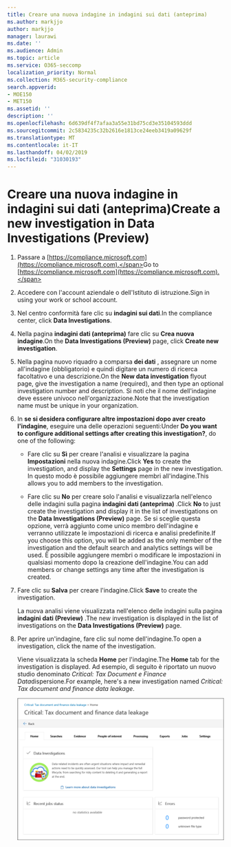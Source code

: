 ```yaml
---
title: Creare una nuova indagine in indagini sui dati (anteprima)
ms.author: markjjo
author: markjjo
manager: laurawi
ms.date: ''
ms.audience: Admin
ms.topic: article
ms.service: O365-seccomp
localization_priority: Normal
ms.collection: M365-security-compliance
search.appverid:
- MOE150
- MET150
ms.assetid: ''
description: ''
ms.openlocfilehash: 6d639df4f7afaa3a55e31bd75cd3e35104593ddd
ms.sourcegitcommit: 2c5834235c32b2616e1813ce24eeb3419a09629f
ms.translationtype: MT
ms.contentlocale: it-IT
ms.lasthandoff: 04/02/2019
ms.locfileid: "31030193"
---
```

# <a name="create-a-new-investigation-in-data-investigations-preview"></a><span data-ttu-id="94158-102">Creare una nuova indagine in indagini sui dati (anteprima)</span><span class="sxs-lookup"><span data-stu-id="94158-102">Create a new investigation in Data Investigations (Preview)</span></span>

1. <span data-ttu-id="94158-103">Passare a [https://compliance.microsoft.com](https://compliance.microsoft.com).</span><span class="sxs-lookup"><span data-stu-id="94158-103">Go to [https://compliance.microsoft.com](https://compliance.microsoft.com).</span></span>
    
2. <span data-ttu-id="94158-104">Accedere con l'account aziendale o dell'Istituto di istruzione.</span><span class="sxs-lookup"><span data-stu-id="94158-104">Sign in using your work or school account.</span></span>
    
3. <span data-ttu-id="94158-105">Nel centro conformità fare clic su **indagini sui dati**.</span><span class="sxs-lookup"><span data-stu-id="94158-105">In the compliance center, click **Data Investigations**.</span></span>
 
4. <span data-ttu-id="94158-106">Nella pagina **indagini dati (anteprima)** fare clic su **Crea nuova indagine**.</span><span class="sxs-lookup"><span data-stu-id="94158-106">On the **Data Investigations (Preview)** page, click **Create new investigation**.</span></span>
    
5. <span data-ttu-id="94158-107">Nella pagina nuovo riquadro a comparsa **dei dati** , assegnare un nome all'indagine (obbligatorio) e quindi digitare un numero di ricerca facoltativo e una descrizione.</span><span class="sxs-lookup"><span data-stu-id="94158-107">On the **New data investigation** flyout page, give the investigation a name (required), and then type an optional investigation number and description.</span></span> <span data-ttu-id="94158-108">Si noti che il nome dell'indagine deve essere univoco nell'organizzazione.</span><span class="sxs-lookup"><span data-stu-id="94158-108">Note that the investigation name must be unique in your organization.</span></span>

6. <span data-ttu-id="94158-109">In **se si desidera configurare altre impostazioni dopo aver creato l'indagine**, eseguire una delle operazioni seguenti:</span><span class="sxs-lookup"><span data-stu-id="94158-109">Under **Do you want to configure additional settings after creating this investigation?**, do one of the following:</span></span>

    - <span data-ttu-id="94158-110">Fare clic su **Sì** per creare l'analisi e visualizzare la pagina **Impostazioni** nella nuova indagine.</span><span class="sxs-lookup"><span data-stu-id="94158-110">Click **Yes** to create the investigation, and display the **Settings** page in the new investigation.</span></span> <span data-ttu-id="94158-111">In questo modo è possibile aggiungere membri all'indagine.</span><span class="sxs-lookup"><span data-stu-id="94158-111">This allows you to add members to the investigation.</span></span>
    
    - <span data-ttu-id="94158-112">Fare clic su **No** per creare solo l'analisi e visualizzarla nell'elenco delle indagini sulla pagina **indagini dati (anteprima)** .</span><span class="sxs-lookup"><span data-stu-id="94158-112">Click **No** to just create the investigation and display it in the list of investigations on the **Data Investigations (Preview)** page.</span></span> <span data-ttu-id="94158-113">Se si sceglie questa opzione, verrà aggiunto come unico membro dell'indagine e verranno utilizzate le impostazioni di ricerca e analisi predefinite.</span><span class="sxs-lookup"><span data-stu-id="94158-113">If you choose this option, you will be added as the only member of the investigation and the default search and analytics settings will be used.</span></span> <span data-ttu-id="94158-114">È possibile aggiungere membri o modificare le impostazioni in qualsiasi momento dopo la creazione dell'indagine.</span><span class="sxs-lookup"><span data-stu-id="94158-114">You can add members or change settings any time after the investigation is created.</span></span>

7. <span data-ttu-id="94158-115">Fare clic su **Salva** per creare l'indagine.</span><span class="sxs-lookup"><span data-stu-id="94158-115">Click **Save** to create the investigation.</span></span>

    <span data-ttu-id="94158-116">La nuova analisi viene visualizzata nell'elenco delle indagini sulla pagina **indagini dati (Preview)** .</span><span class="sxs-lookup"><span data-stu-id="94158-116">The new investigation is displayed in the list of investigations on the **Data Investigations (Preview)** page.</span></span> 

8. <span data-ttu-id="94158-117">Per aprire un'indagine, fare clic sul nome dell'indagine.</span><span class="sxs-lookup"><span data-stu-id="94158-117">To open a investigation, click the name of the investigation.</span></span> 

    <span data-ttu-id="94158-118">Viene visualizzata la scheda **Home** per l'indagine.</span><span class="sxs-lookup"><span data-stu-id="94158-118">The **Home** tab for the investigation is displayed.</span></span> <span data-ttu-id="94158-119">Ad esempio, di seguito è riportato un nuovo studio denominato *Critical: Tax Document e Finance Data*dispersione.</span><span class="sxs-lookup"><span data-stu-id="94158-119">For example, here's a new investigation named *Critical: Tax document and finance data leakage*.</span></span>

    ![La scheda Home per una nuova indagine in indagini sui dati](../media/NewDataInvestigations.png)
